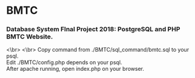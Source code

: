 # BMTC
### Database System FInal Project 2018: PostgreSQL and PHP BMTC Website.
<\br>
<\br>
Copy command from ./BMTC/sql_command/bmtc.sql to your psql. </br>
Edit ./BMTC/config.php depends on your psql.</br>
After apache running, open index.php on your browser.
